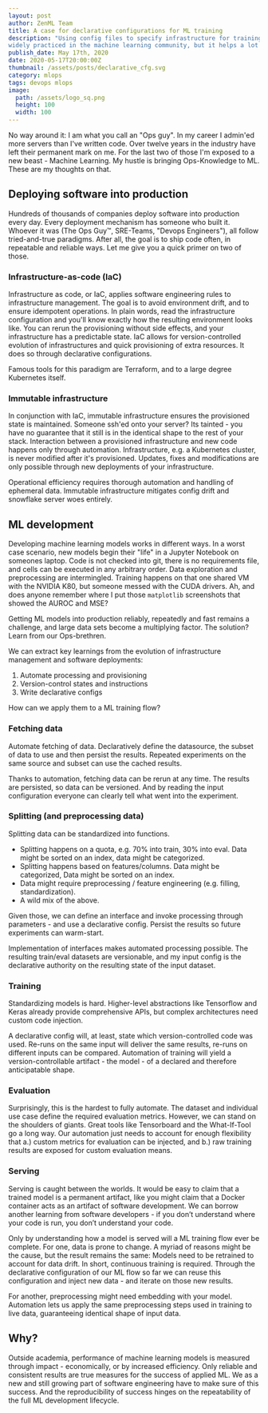 ```yaml
---
layout: post
author: ZenML Team
title: A case for declarative configurations for ML training
description: "Using config files to specify infrastructure for training isn't
widely practiced in the machine learning community, but it helps a lot with reproducibility."
publish_date: May 17th, 2020
date: 2020-05-17T20:00:00Z
thumbnail: /assets/posts/declarative_cfg.svg
category: mlops
tags: devops mlops
image:
  path: /assets/logo_sq.png
  height: 100
  width: 100
---
```


No way around it: I am what you call an "Ops guy". In my career I admin'ed more servers than I've written code. Over twelve years in the industry have left their permanent mark on me. For the last two of those I'm exposed to a new beast - Machine Learning. My hustle is bringing Ops-Knowledge to ML. These are my thoughts on that.

## Deploying software into production

Hundreds of thousands of companies deploy software into production every day. Every deployment mechanism has someone who built it. Whoever it was (The Ops Guy™, SRE-Teams, "Devops Engineers"), all follow tried-and-true paradigms. After all, the goal is to ship code often, in repeatable and reliable ways. Let me give you a quick primer on two of those.

### Infrastructure-as-code (IaC)

Infrastructure as code, or IaC, applies software engineering rules to infrastructure management. The goal is to avoid environment drift, and to ensure idempotent operations. In plain words, read the infrastructure configuration and you'll know exactly how the resulting environment looks like. You can rerun the provisioning without side effects, and your infrastructure has a predictable state. IaC allows for version-controlled evolution of infrastructures and quick provisioning of extra resources. It does so through declarative configurations.

Famous tools for this paradigm are Terraform, and to a large degree Kubernetes itself.

### Immutable infrastructure

In conjunction with IaC, immutable infrastructure ensures the provisioned state is maintained. Someone ssh'ed onto your server? Its tainted - you have no guarantee that it still is in the identical shape to the rest of your stack. Interaction between a provisioned infrastructure and new code happens only through automation. Infrastructure, e.g. a Kubernetes cluster, is never modified after it's provisioned. Updates, fixes and modifications are only possible through new deployments of your infrastructure.

Operational efficiency requires thorough automation and handling of ephemeral data. Immutable infrastructure mitigates config drift and snowflake server woes entirely.

## ML development

Developing machine learning models works in different ways. In a worst case scenario, new models begin their "life" in a Jupyter Notebook on someones laptop. Code is not checked into git, there is no requirements file, and cells can be executed in any arbitrary order. Data exploration and preprocessing are intermingled. Training happens on that one shared VM with the NVIDIA K80, but someone messed with the CUDA drivers. Ah, and does anyone remember where I put those `matplotlib` screenshots that showed the AUROC and MSE?

Getting ML models into production reliably, repeatedly and fast remains a challenge, and large data sets become a multiplying factor. The solution? Learn from our Ops-brethren.

We can extract key learnings from the evolution of infrastructure management and software deployments:

1. Automate processing and provisioning
2. Version-control states and instructions
3. Write declarative configs

How can we apply them to a ML training flow?

### Fetching data

Automate fetching of data. Declaratively define the datasource, the subset of data to use and then persist the results. Repeated experiments on the same source and subset can use the cached results.

Thanks to automation, fetching data can be rerun at any time. The results are persisted, so data can be versioned. And by reading the input configuration everyone can clearly tell what went into the experiment.

### Splitting (and preprocessing data)

Splitting data can be standardized into functions.

- Splitting happens on a quota, e.g. 70% into train, 30% into eval. Data might be sorted on an index, data might be categorized.
- Splitting happens based on features/columns. Data might be categorized, Data might be sorted on an index.
- Data might require preprocessing / feature engineering (e.g. filling, standardization).
- A wild mix of the above.

Given those, we can define an interface and invoke processing through parameters - and use a declarative config. Persist the results so future experiments can warm-start.

Implementation of interfaces makes automated processing possible. The resulting train/eval datasets are versionable, and my input config is the declarative authority on the resulting state of the input dataset.

### Training

Standardizing models is hard. Higher-level abstractions like Tensorflow and Keras already provide comprehensive APIs, but complex architectures need custom code injection.

A declarative config will, at least, state which version-controlled code was used. Re-runs on the same input will deliver the same results, re-runs on different inputs can be compared. Automation of training will yield a version-controllable artifact - the model - of a declared and therefore anticipatable shape.

### Evaluation

Surprisingly, this is the hardest to fully automate. The dataset and individual use case define the required evaluation metrics. However, we can stand on the shoulders of giants. Great tools like Tensorboard and the What-If-Tool go a long way. Our automation just needs to account for enough flexibility that a.) custom metrics for evaluation can be injected, and b.) raw training results are exposed for custom evaluation means.

### Serving

Serving is caught between the worlds. It would be easy to claim that a trained model is a permanent artifact, like you might claim that a Docker container acts as an artifact of software development. We can borrow another learning from software developers - if you don’t understand where your code is run, you don’t understand your code.

Only by understanding how a model is served will a ML training flow ever be complete. For one, data is prone to change. A myriad of reasons might be the cause, but the result remains the same: Models need to be retrained to account for data drift. In short, continuous training is required. Through the declarative configuration of our ML flow so far we can reuse this configuration and inject new data - and iterate on those new results.

For another, preprocessing might need embedding with your model. Automation lets us apply the same preprocessing steps used in training to live data, guaranteeing identical shape of input data.

## Why?

Outside academia, performance of machine learning models is measured through impact - economically, or by increased efficiency. Only reliable and consistent results are true measures for the success of applied ML. We as a new and still growing part of software engineering have to make sure of this success. And the reproducibility of success hinges on the repeatability of the full ML development lifecycle.

